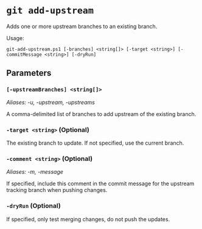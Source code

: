# `git add-upstream`

Adds one or more upstream branches to an existing branch.

Usage:

    git-add-upstream.ps1 [-branches] <string[]> [-target <string>] [-commitMessage <string>] [-dryRun]

## Parameters

### `[-upstreamBranches] <string[]>`

_Aliases: -u, -upstream, -upstreams_

A comma-delimited list of branches to add upstream of the existing branch.

### `-target <string>` (Optional)

The existing branch to update. If not specified, use the current branch.

### `-comment <string>` (Optional)

_Aliases: -m, -message_

If specified, include this comment in the commit message for the upstream tracking branch when pushing changes.

### `-dryRun` (Optional)

If specified, only test merging changes, do not push the updates.
